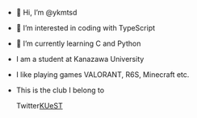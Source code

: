 - 👋 Hi, I’m @ykmtsd
- 👀 I’m interested in coding with TypeScript
- 🌱 I’m currently learning C and Python
- I am a student at Kanazawa University
- I like playing games
  VALORANT, R6S, Minecraft etc.

- This is the club I belong to

  Twitter[KUeST](https://twitter.com/kanazawaesports)

<!---
ykmtsd/ykmtsd is a ✨ special ✨ repository because its `README.md` (this file) appears on your GitHub profile.
You can click the Preview link to take a look at your changes.
--->
